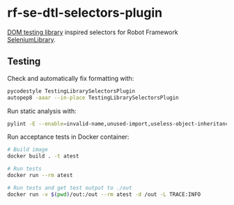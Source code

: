 # rf-se-dtl-selectors-plugin

[DOM testing library](https://testing-library.com/) inspired selectors for Robot Framework [SeleniumLibrary](https://robotframework.org/SeleniumLibrary/).

## Testing

Check and automatically fix formatting with:

```bash
pycodestyle TestingLibrarySelectorsPlugin
autopep8 -aaar --in-place TestingLibrarySelectorsPlugin
```

Run static analysis with:

```bash
pylint -E --enable=invalid-name,unused-import,useless-object-inheritance TestingLibrarySelectorsPlugin
```

Run acceptance tests in Docker container:

```bash
# Build image
docker build . -t atest

# Run tests
docker run --rm atest

# Run tests and get test output to ./out
docker run -v $(pwd)/out:/out --rm atest -d /out -L TRACE:INFO
```
